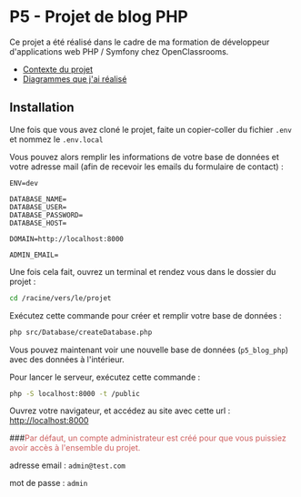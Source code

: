 # P5 - Projet de blog PHP

Ce projet a été réalisé dans le cadre de ma formation de développeur 
d'applications web PHP / Symfony chez OpenClassrooms.

* [Contexte du projet](docs/context.md)
* [Diagrammes que j'ai réalisé](docs/diagrams.md)

## Installation

Une fois que vous avez cloné le projet, faite un copier-coller du fichier ``.env`` et nommez le ``.env.local``

Vous pouvez alors remplir les informations de votre base de données et votre adresse mail (afin de recevoir les emails du formulaire de contact) :
```text
ENV=dev

DATABASE_NAME=
DATABASE_USER=
DATABASE_PASSWORD=
DATABASE_HOST=

DOMAIN=http://localhost:8000

ADMIN_EMAIL=
```

Une fois cela fait, ouvrez un terminal et rendez vous dans le dossier du projet :
```bash
cd /racine/vers/le/projet
```

Exécutez cette commande pour créer et remplir votre base de données :
```bash
php src/Database/createDatabase.php
```
Vous pouvez maintenant voir une nouvelle base de données (``p5_blog_php``) avec des données à l'intérieur.

Pour lancer le serveur, exécutez cette commande :
```bash
php -S localhost:8000 -t /public
```
Ouvrez votre navigateur, et accédez au site avec cette url : [http://localhost:8000](http://localhost:8000)

###<span style="color: indianred">Par défaut, un compte administrateur est créé pour que vous puissiez avoir accès à l'ensemble du projet.</span>

adresse email : ``admin@test.com``

mot de passe : ``admin``